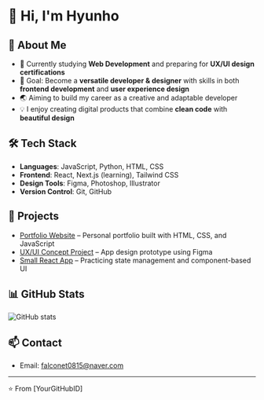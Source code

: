 # 👋 Hi, I'm Hyunho  

## 🚀 About Me
- 🌱 Currently studying **Web Development** and preparing for **UX/UI design certifications**  
- 🎯 Goal: Become a **versatile developer & designer** with skills in both **frontend development** and **user experience design**  
- 🌏 Aiming to build my career as a creative and adaptable developer  
- 💡 I enjoy creating digital products that combine **clean code** with **beautiful design**  

## 🛠 Tech Stack
- **Languages**: JavaScript, Python, HTML, CSS  
- **Frontend**: React, Next.js (learning), Tailwind CSS  
- **Design Tools**: Figma, Photoshop, Illustrator  
- **Version Control**: Git, GitHub  

## 📂 Projects
- [Portfolio Website](링크) – Personal portfolio built with HTML, CSS, and JavaScript  
- [UX/UI Concept Project](링크) – App design prototype using Figma  
- [Small React App](링크) – Practicing state management and component-based UI  

## 📊 GitHub Stats
![GitHub stats](https://github-readme-stats.vercel.app/api?username=YourGitHubID&show_icons=true&theme=tokyonight)  

## 📫 Contact
- Email: falconet0815@naver.com

---
⭐️ From [YourGitHubID]
